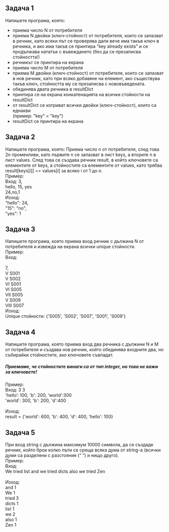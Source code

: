 ## Задача 1
Напишете програма, която:
- приема число N от потребителя
- приема N двойки (ключ-стойност) от потребителя, които се запазват в речник, като всеки път се проверява дали вече има такъв ключ в речника, и ако има такъв се принтира "key already exists" и се продължава нататък с въвеждането (без да се презаписва стойността!)
- речникът се принтира на екрана
- приема число М от потребителя
- приема М двойки (ключ-стойност) от потребителя, които се запазват в нов речник, като при всяко добавяне на елемент, ако съществува такъв ключ, стойността му се презаписва с нововъведената.
- обединява двата речника в resultDict
- принтира се на екрана конкатенацията на всички стойности на resultDict
- от resultDict се изтриват всички двойки (ключ-стойност), които са еднакви<br>
(пример: "key" = "key")
- resultDict се принтира на екрана

## Задача 2
Напишете програма, която:
Приема число n от потребителя, след това 2n променливи, като първите n се запазват в лист keys, а вторите n в лист values. След това се създава речник result, в който ключовете са елементите от keys, а стойностите са елементите от values, като трябва result[keys[i]] == values[i] за всяко i от 1 до n.<br>
Пример:<br>
    Вход: 3,<br>
        hello, 15, yes<br>
        24,no,1<br>
    Изход: <br>
    "hello": 24,<br>
    "15": "no",<br>
    "yes": 1<br>


## Задача 3
Напишете програма, която приема вход речник с дължина N от потребителя и извежда на екрана всички unique стойности.<br>
Пример:<br>
Вход:<br> 	
7, <br>
V  S001 <br>
V S002 <br>
VI S001 <br>
VI S005 <br>
VII S005 <br>
V S009<br>
VIII S007<br>
Изход: <br>
Unique стойности: {'S005', 'S002', 'S007', 'S001', 'S009'}






## Задача 4
Напишете програма, която приема вход два речника с дължини N и М от потребителя и създава нов речник, който обединява входните два, но събирайки стойностите, ако ключовете съвпадат.<br> 
##### Приемаме, че стойностите винаги са от тип integer, но това не важи за ключовете!<br>
Пример:<br> 
Вход:
3 3 <br>
'hello’: 100, 'b': 200, ‘world':300<br>
'world': 300, 'b': 200, 'd':400<br>
<br>
Изход: <br>
result = {'world': 600, 'b': 400, 'd': 400, 'hello': 100}



## Задача 5
При вход string с дължина максимум 10000 символа, да се създаде речник, който брои колко пъти се среща всяка дума от string-а (всички думи са разделени с разстояние (“ “) и нищо друго).<br>
Пример: <br>
Вход: <br>We tried list and we tried dicts also we tried Zen<br><br>
Изход: <br>and 1<br>
We 1<br>
tried 3<br>
dicts 1<br>
list 1<br>
we 2<br>
also 1<br>
Zen 1<br>

